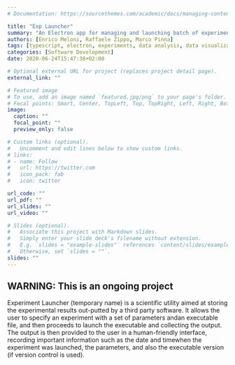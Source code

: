 ```yaml
---
# Documentation: https://sourcethemes.com/academic/docs/managing-content/

title: "Exp Launcher"
summary: "An Electron app for managing and launching batch of experiments"
authors: [Enrico Meloni, Raffaele Zippo, Marco Pinna]
tags: [typescript, electron, experiments, data analysis, data visualization]
categories: [Software Development]
date: 2020-06-24T15:47:38+02:00

# Optional external URL for project (replaces project detail page).
external_link: ""

# Featured image
# To use, add an image named `featured.jpg/png` to your page's folder.
# Focal points: Smart, Center, TopLeft, Top, TopRight, Left, Right, BottomLeft, Bottom, BottomRight.
image:
  caption: ""
  focal_point: ""
  preview_only: false

# Custom links (optional).
#   Uncomment and edit lines below to show custom links.
# links:
# - name: Follow
#   url: https://twitter.com
#   icon_pack: fab
#   icon: twitter

url_code: ""
url_pdf: ""
url_slides: ""
url_video: ""

# Slides (optional).
#   Associate this project with Markdown slides.
#   Simply enter your slide deck's filename without extension.
#   E.g. `slides = "example-slides"` references `content/slides/example-slides.md`.
#   Otherwise, set `slides = ""`.
slides: ""
---
```

## WARNING: This is an ongoing project

Experiment Launcher (temporary name) is a scientific utility aimed at storing the experimental results out-putted by a third party software. It allows the user to specify an experiment with a set of parameters andan executable file, and then proceeds to launch the executable and collecting the output. The output is then provided to the user in a human-friendly interface, recording important information such as the date and timewhen the experiment was launched, the parameters, and also the executable version (if version control is used).